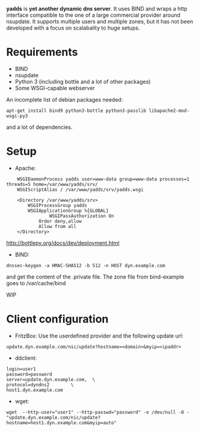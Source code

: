 **yadds** is **yet another dynamic dns server**. It uses BIND and wraps a http 
interface compatible to the one of a large commercial provider around nsupdate. 
It supports multiple users and multiple zones, but it has not been developed 
with a focus on scalabality to huge setups.

Requirements
============
 * BIND
 * nsupdate
 * Python 3 (including bottle and a lot of other packages)
 * Some WSGI-capable webserver

An incomplete list of debian packages needed:
```
apt-get install bind9 python3-bottle python3-passlib libapache2-mod-wsgi-py3
```
and a lot of dependencies.


Setup
=====

 * Apache:
```
	WSGIDaemonProcess yadds user=www-data group=www-data processes=1 threads=5 home=/var/www/yadds/srv/
	WSGIScriptAlias / /var/www/yadds/srv/yadds.wsgi

	<Directory /var/www/yadds/srv>
		WSGIProcessGroup yadds
		WSGIApplicationGroup %{GLOBAL}
                WSGIPassAuthorization On
        	Order deny,allow
	        Allow from all
	</Directory>
```
http://bottlepy.org/docs/dev/deployment.html

 * BIND:
```
dnssec-keygen -a HMAC-SHA512 -b 512 -n HOST dyn.example.com
```
and get the content of the .private file. The zone file from bind-example goes 
to /var/cache/bind

WIP

Client configuration
====================

 * FritzBox:
Use the userdefined provider and the following update url:
```
update.dyn.example.com/nic/update?hostname=<domain>&myip=<ipaddr>
```
 * ddclient:
```
login=user1
password=password
server=update.dyn.example.com,	\
protocol=dyndns2		\
host1.dyn.example.com
```
 * wget:
```
wget  --http-user="user1" --http-passwd="password" -o /dev/null -O -  "update.dyn.example.com/nic/update?hostname=host1.dyn.example.com&myip=auto"
```
